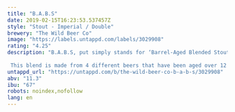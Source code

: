 ```yaml
---
title: "B.A.B.S"
date: 2019-02-15T16:23:53.537457Z
style: "Stout - Imperial / Double"
brewery: "The Wild Beer Co"
image: "https://labels.untappd.com/labels/3029908"
rating: "4.25"
description: "B.A.B.S, put simply stands for ‘Barrel-Aged Blended Stout’.  This blend is made from 4 different beers that have been aged over 12 months using four barrel types: Single Malt Whiskey, Bourbon, Olorosso & Palo Catado Sherry, and Red Wine Barrels."
untappd_url: "https://untappd.com/b/the-wild-beer-co-b-a-b-s/3029908"
abv: "11.3"
ibu: "67"
robots: noindex,nofollow
lang: en
---
```

